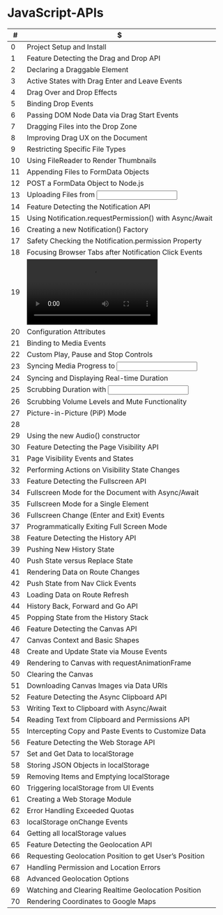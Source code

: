 # JavaScript-APIs


| #  | $ |
| ------------- | ------------- |
| 0  | Project Setup and Install |
| 1  | Feature Detecting the Drag and Drop API |
| 2  | Declaring a Draggable Element |
| 3  | Active States with Drag Enter and Leave Events |
| 4  | Drag Over and Drop Effects |
| 5  | Binding Drop Events |
| 6  | Passing DOM Node Data via Drag Start Events |
| 7  | Dragging Files into the Drop Zone |
| 8  | Improving Drag UX on the Document |
| 9  | Restricting Specific File Types |
| 10  | Using FileReader to Render Thumbnails |
| 11  | Appending Files to FormData Objects |
| 12  | POST a FormData Object to Node.js |
| 13  | Uploading Files from <input type=”file”> |
| 14  | Feature Detecting the Notification API |
| 15  | Using Notification.requestPermission() with Async/Await |
| 16  | Creating a new Notification() Factory |
| 17  | Safety Checking the Notification.permission Property |
| 18  | Focusing Browser Tabs after Notification Click Events |
| 19  | <video> and <source> elements |
| 20  | Configuration Attributes |
| 21  | Binding to Media Events |
| 22  | Custom Play, Pause and Stop Controls |
| 23  | Syncing Media Progress to <input type=”range”> |
| 24  | Syncing and Displaying Real-time Duration |
| 25  | Scrubbing Duration with <input type=”range”> |
| 26  | Scrubbing Volume Levels and Mute Functionality |
| 27  | Picture-in-Picture (PiP) Mode |
| 28  | <audio> Element and Reusing Media APIs |
| 29  | Using the new Audio() constructor|
| 30  | Feature Detecting the Page Visibility API |
| 31  | Page Visibility Events and States |
| 32  | Performing Actions on Visibility State Changes |
| 33  | Feature Detecting the Fullscreen API |
| 34  | Fullscreen Mode for the Document with Async/Await |
| 35  | Fullscreen Mode for a Single Element |
| 36  | Fullscreen Change (Enter and Exit) Events |
| 37  | Programmatically Exiting Full Screen Mode |
| 38  | Feature Detecting the History API |
| 39  | Pushing New History State |
| 40  | Push State versus Replace State |
| 41  | Rendering Data on Route Changes |
| 42  | Push State from Nav Click Events |
| 43  | Loading Data on Route Refresh |
| 44  | History Back, Forward and Go API |
| 45  | Popping State from the History Stack |
| 46  | Feature Detecting the Canvas API |
| 47  | Canvas Context and Basic Shapes |
| 48  | Create and Update State via Mouse Events |
| 49  | Rendering to Canvas with requestAnimationFrame |
| 50  | Clearing the Canvas |
| 51  | Downloading Canvas Images via Data URIs |
| 52  | Feature Detecting the Async Clipboard API |
| 53  | Writing Text to Clipboard with Async/Await |
| 54  | Reading Text from Clipboard and Permissions API |
| 55  | Intercepting Copy and Paste Events to Customize Data |
| 56  | Feature Detecting the Web Storage API |
| 57  | Set and Get Data to localStorage |
| 58  | Storing JSON Objects in localStorage |
| 59  | Removing Items and Emptying localStorage |
| 60  | Triggering localStorage from UI Events |
| 61  | Creating a Web Storage Module |
| 62  | Error Handling Exceeded Quotas |
| 63  | localStorage onChange Events |
| 64  | Getting all localStorage values |
| 65  | Feature Detecting the Geolocation API |
| 66  | Requesting Geolocation Position to get User’s Position |
| 67  | Handling Permission and Location Errors |
| 68  | Advanced Geolocation Options |
| 69  | Watching and Clearing Realtime Geolocation Position |
| 70  | Rendering Coordinates to Google Maps |
